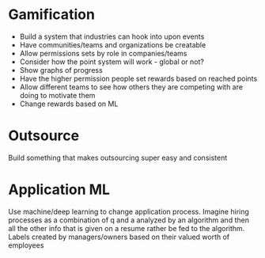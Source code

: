 # Gamification 

* Build a system that industries can hook into upon events 
* Have communities/teams and organizations be creatable 
* Allow permissions sets by role in companies/teams  
* Consider how the point system will work - global or not? 
* Show graphs of progress 
* Have the higher permission people set rewards based on reached points 
* Allow different teams to see how others they are competing with are doing to motivate them 
* Change rewards based on ML

# Outsource

Build something that makes outsourcing super easy and consistent

# Application ML 

Use machine/deep learning to change application process.  Imagine hiring processes as a combination of q and a analyzed by an algorithm and then all the other info that is given on a resume rather be fed to the algorithm. Labels created by managers/owners based on their valued worth of employees 

